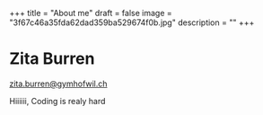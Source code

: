 +++
title = "About me"
draft = false
image = "3f67c46a35fda62dad359ba529674f0b.jpg"
description = ""
+++
# Zita Burren

zita.burren@gymhofwil.ch

Hiiiiii, Coding is realy hard